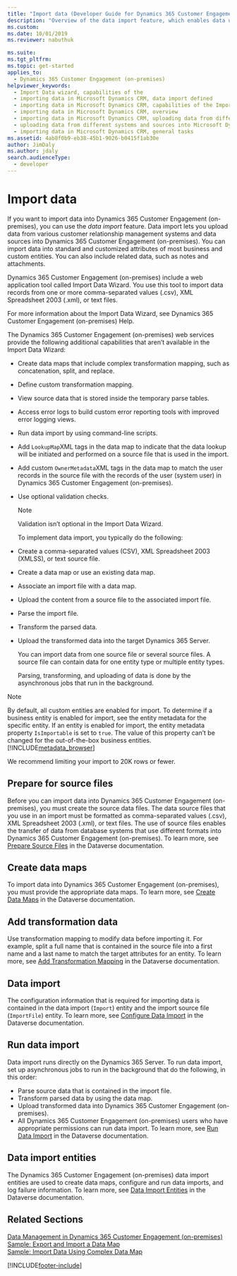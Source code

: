 ```yaml
---
title: "Import data (Developer Guide for Dynamics 365 Customer Engagement (on-premises)) | MicrosoftDocs"
description: "Overview of the data import feature, which enables data upload from various customer relationship management systems and other data sources."
ms.custom:
ms.date: 10/01/2019
ms.reviewer: nabuthuk

ms.suite:
ms.tgt_pltfrm:
ms.topic: get-started
applies_to:
  - Dynamics 365 Customer Engagement (on-premises)
helpviewer_keywords:
  - Import Data wizard, capabilities of the
  - importing data in Microsoft Dynamics CRM, data import defined
  - importing data in Microsoft Dynamics CRM, capabilities of the Import Data wizard
  - importing data in Microsoft Dynamics CRM, overview
  - importing data in Microsoft Dynamics CRM, uploading data from different CRM systems and sources into Microsoft Dynamics CRM
  - uploading data from different systems and sources into Microsoft Dynamics CRM
  - importing data in Microsoft Dynamics CRM, general tasks
ms.assetid: 4ab8f0b9-eb38-45b1-9026-b0415f1ab30e
author: JimDaly
ms.author: jdaly
search.audienceType:
  - developer
---
```


# Import data

If you want to import data into Dynamics 365 Customer Engagement (on-premises), you can use the _data import_ feature. Data import lets you upload data from various customer relationship management systems and data sources into Dynamics 365 Customer Engagement (on-premises). You can import data into standard and customized attributes of most business and custom entities. You can also include related data, such as notes and attachments.

Dynamics 365 Customer Engagement (on-premises) include a web application tool called Import Data Wizard. You use this tool to import data records from one or more comma-separated values (.csv), XML Spreadsheet 2003 (.xml), or text files.

For more information about the Import Data Wizard, see Dynamics 365 Customer Engagement (on-premises) Help.

The Dynamics 365 Customer Engagement (on-premises) web services provide the following additional capabilities that aren’t available in the Import Data Wizard:

- Create data maps that include complex transformation mapping, such as concatenation, split, and replace.
- Define custom transformation mapping.
- View source data that is stored inside the temporary parse tables.
- Access error logs to build custom error reporting tools with improved error logging views.
- Run data import by using command-line scripts.
- Add `LookupMap`XML tags in the data map to indicate that the data lookup will be initiated and performed on a source file that is used in the import.
- Add custom `OwnerMetadata`XML tags in the data map to match the user records in the source file with the records of the user (system user) in Dynamics 365 Customer Engagement (on-premises).
- Use optional validation checks.

  > [!NOTE]
  > Validation isn’t optional in the Import Data Wizard.

  To implement data import, you typically do the following:

- Create a comma-separated values (CSV), XML Spreadsheet 2003 (XMLSS), or text source file.
- Create a data map or use an existing data map.
- Associate an import file with a data map.
- Upload the content from a source file to the associated import file.
- Parse the import file.
- Transform the parsed data.
- Upload the transformed data into the target Dynamics 365 Server.

  You can import data from one source file or several source files. A source file can contain data for one entity type or multiple entity types.

  Parsing, transforming, and uploading of data is done by the asynchronous jobs that run in the background.

> [!NOTE]
> By default, all custom entities are enabled for import. To determine if a business entity is enabled for import, see the entity metadata for the specific entity. If an entity is enabled for import, the entity metadata property `IsImportable` is set to `true`. The value of this property can’t be changed for the out-of-the-box business entities. [!INCLUDE[metadata_browser](../includes/metadata-browser.md)]
>
> We recommend limiting your import to 20K rows or fewer.

## Prepare for source files

Before you can import data into Dynamics 365 Customer Engagement (on-premises), you must create the source data files. The data source files that you use in an import must be formatted as comma-separated values (.csv), XML Spreadsheet 2003 (.xml), or text files. The use of source files enables the transfer of data from database systems that use different formats into Dynamics 365 Customer Engagement (on-premises). To learn more, see [Prepare Source Files](/powerapps/developer/common-data-service/prepare-source-files-import) in the Dataverse documentation.

## Create data maps

To import data into Dynamics 365 Customer Engagement (on-premises), you must provide the appropriate data maps. To learn more, see [Create Data Maps](/powerapps/developer/common-data-service/create-data-maps-for-import) in the Dataverse documentation.

## Add transformation data

Use transformation mapping to modify data before importing it. For example, split a full name that is contained in the source file into a first name and a last name to match the target attributes for an entity. To learn more, see [Add Transformation Mapping](/powerapps/developer/common-data-service/add-transformation-mappings-import) in the Dataverse documentation.

## Data import

The configuration information that is required for importing data is contained in the data import (`Import`) entity and the import source file (`ImportFile`) entity. To learn more, see [Configure Data Import](/powerapps/developer/common-data-service/configure-data-import) in the Dataverse documentation.

## Run data import

Data import runs directly on the Dynamics 365 Server. To run data import, set up asynchronous jobs to run in the background that do the following, in this order:

- Parse source data that is contained in the import file.
- Transform parsed data by using the data map.
- Upload transformed data into Dynamics 365 Customer Engagement (on-premises).
- All Dynamics 365 Customer Engagement (on-premises) users who have appropriate permissions can run data import. To learn more, see [Run Data Import](/powerapps/developer/common-data-service/run-data-import) in the Dataverse documentation.

## Data import entities

The Dynamics 365 Customer Engagement (on-premises) data import entities are used to create data maps, configure and run data imports, and log failure information. To learn more, see [Data Import Entities](/powerapps/developer/common-data-service/data-import-entities) in the Dataverse documentation.

## Related Sections

[Data Management in Dynamics 365 Customer Engagement (on-premises)](manage-data.md)
[Sample: Export and Import a Data Map](https://github.com/microsoft/PowerApps-Samples/tree/master/dataverse/orgsvc/CSharp/ExportImportDataMap)  
[Sample: Import Data Using Complex Data Map](https://github.com/microsoft/PowerApps-Samples/tree/master/dataverse/orgsvc/CSharp/ImportComplexDataMap)

[!INCLUDE[footer-include](../../../includes/footer-banner.md)]
